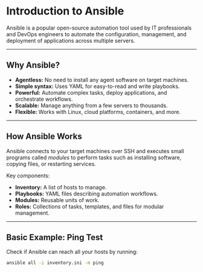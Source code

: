 # Introduction to Ansible

Ansible is a popular open-source automation tool used by IT professionals and DevOps engineers to automate the configuration, management, and deployment of applications across multiple servers.

---

## Why Ansible?

- **Agentless:** No need to install any agent software on target machines.
- **Simple syntax:** Uses YAML for easy-to-read and write playbooks.
- **Powerful:** Automate complex tasks, deploy applications, and orchestrate workflows.
- **Scalable:** Manage anything from a few servers to thousands.
- **Flexible:** Works with Linux, cloud platforms, containers, and more.

---

## How Ansible Works

Ansible connects to your target machines over SSH and executes small programs called *modules* to perform tasks such as installing software, copying files, or restarting services.

Key components:

- **Inventory:** A list of hosts to manage.
- **Playbooks:** YAML files describing automation workflows.
- **Modules:** Reusable units of work.
- **Roles:** Collections of tasks, templates, and files for modular management.

---

## Basic Example: Ping Test

Check if Ansible can reach all your hosts by running:

```bash
ansible all -i inventory.ini -m ping
```